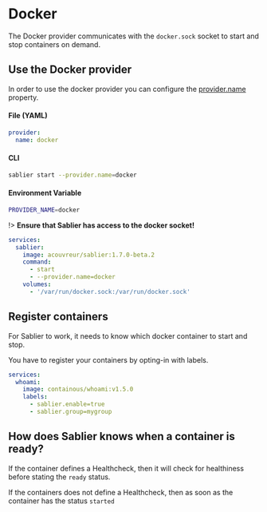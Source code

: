 # Docker

The Docker provider communicates with the `docker.sock` socket to start and stop containers on demand.

## Use the Docker provider

In order to use the docker provider you can configure the [provider.name](TODO) property.

<!-- tabs:start -->

#### **File (YAML)**

```yaml
provider:
  name: docker
```

#### **CLI**

```bash
sablier start --provider.name=docker
```

#### **Environment Variable**

```bash
PROVIDER_NAME=docker
```

<!-- tabs:end -->

!> **Ensure that Sablier has access to the docker socket!**

```yaml
services:
  sablier:
    image: acouvreur/sablier:1.7.0-beta.2
    command:
      - start
      - --provider.name=docker
    volumes:
      - '/var/run/docker.sock:/var/run/docker.sock'
```

## Register containers

For Sablier to work, it needs to know which docker container to start and stop.

You have to register your containers by opting-in with labels.

```yaml
services:
  whoami:
    image: containous/whoami:v1.5.0
    labels:
      - sablier.enable=true
      - sablier.group=mygroup
```

## How does Sablier knows when a container is ready?

If the container defines a Healthcheck, then it will check for healthiness before stating the `ready` status.

If the containers does not define a Healthcheck, then as soon as the container has the status `started`